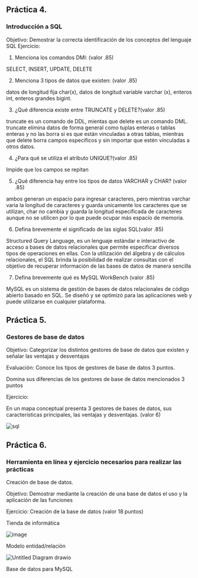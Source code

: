 ## Práctica 4.
### Introducción a SQL
Objetivo: Demostrar la correcta identificación de los conceptos del lenguaje SQL
Ejercicio:

1. Menciona los comandos DMl: (valor .85)

SELECT, INSERT, UPDATE, DELETE



2. Menciona 3 tipos de datos que existen: (valor .85)

datos de longitud fija char(x), datos de longitud variable varchar (x), enteros int, enteros grandes bigint.



3. ¿Qué diferencia existe entre TRUNCATE y DELETE?(valor .85)

truncate es un comando de DDL, mientas que delete es un comando DML. truncate elimina datos de forma general como tuplas enteras o tablas enteras y no las borra si es que están vinculadas a otras tablas, mientras que delete borra campos especificos y sin importar que estén vinculadas a otros datos.



4. ¿Para qué se utiliza el atributo UNIQUE?(valor .85)

Impide que los campos se repitan


5. ¿Qué diferencia hay entre los tipos de datos VARCHAR y CHAR? (valor .85)

ambos generan un espacio para ingresar caracteres, pero mientras varchar varia la longitud de caracteres y guarda unicamente los caracteres que se utilizan, char no cambia y guarda la longitud especificada de caracteres aunque no se utilicen por lo que puede ocupar más espacio de memoria.


6. Defina brevemente el significado de las siglas SQL(valor .85)

Structured Query Language, es un lenguaje estándar e interactivo de acceso a bases de datos relacionales que permite especificar diversos tipos de operaciones en ellas. Con la utilización del álgebra y de cálculos relacionales, el SQL brinda la posibilidad de realizar consultas con el objetivo de recuperar información de las bases de datos de manera sencilla



7. Defina brevemente qué es MySQL WorkBench (valor .85)

MySQL es un sistema de gestión de bases de datos relacionales de código abierto basado en SQL. Se diseñó y se optimizó para las aplicaciones web y puede utilizarse en cualquier plataforma.


## Práctica 5.
### Gestores de base de datos

Objetivo: Categorizar los distintos gestores de base de datos que existen y señalar las
ventajas y desventajas

Evaluación: Conoce los tipos de gestores de base de datos 3 puntos.

Domina sus diferencias de los gestores de base de datos mencionados 3 puntos

Ejercicio:

En un mapa conceptual presenta 3 gestores de bases de datos, sus características
principales, las ventajas y desventajas. (valor 6)

![sql](https://user-images.githubusercontent.com/103066775/170519113-c7269a87-4f7c-44b0-abf4-e0c062a1552f.png)


## Práctica 6.
### Herramienta en línea y ejercicio necesarios para realizar las prácticas

Creación de base de datos.

Objetivo: Demostrar mediante la creación de una base de datos el uso y la aplicación de
las funciones

Ejercicio: Creación de la base de datos (valor 18 puntos)

Tienda de informática

![image](https://user-images.githubusercontent.com/91554777/170415101-717bca19-3644-46a9-8a57-8d5940c5d283.png)




Modelo entidad/relación


![Untitled Diagram drawio](https://user-images.githubusercontent.com/103066775/170520997-29164125-a592-4fdd-917c-0da8584e154f.png)




Base de datos para MySQL
